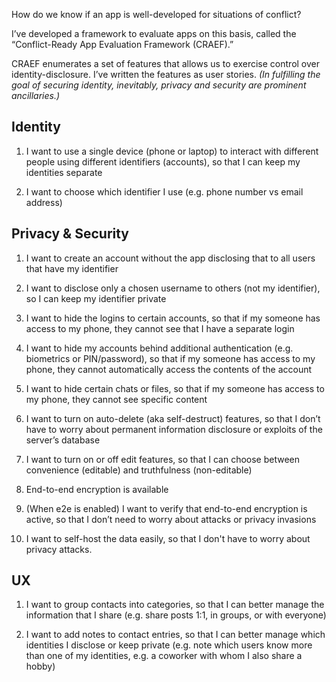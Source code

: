 How do we know if an app is well-developed for situations of conflict?

I’ve developed a framework to evaluate apps on this basis, called the “Conflict-Ready App Evaluation Framework (CRAEF).” 

CRAEF enumerates a set of features that allows us to exercise control over identity-disclosure. I’ve written the features as user stories. _(In fulfilling the goal of securing identity, inevitably, privacy and security are prominent ancillaries.)_

## Identity

1. I want to use a single device (phone or laptop) to interact with different people using different identifiers (accounts), so that I can keep my identities separate

2. I want to choose which identifier I use (e.g. phone number vs email address)

## Privacy & Security

1. I want to create an account without the app disclosing that to all users that have my identifier

2. I want to disclose only a chosen username to others (not my identifier), so I can keep my identifier private

3. I want to hide the logins to certain accounts, so that if my someone has access to my phone, they cannot see that I have a separate login

4. I want to hide my accounts behind additional authentication (e.g. biometrics or PIN/password), so that if my someone has access to my phone, they cannot automatically access the contents of the account

5. I want to hide certain chats or files, so that if my someone has access to my phone, they cannot see specific content

6. I want to turn on auto-delete (aka self-destruct) features, so that I don’t have to worry about permanent information disclosure or exploits of the server’s database

7. I want to turn on or off edit features, so that I can choose between convenience (editable) and truthfulness (non-editable)

8. End-to-end encryption is available

9. (When e2e is enabled) I want to verify that end-to-end encryption is active, so that I don’t need to worry about attacks or privacy invasions

10. I want to self-host the data easily, so that I don't have to worry about privacy attacks.

## UX

1. I want to group contacts into categories, so that I can better manage the information that I share (e.g. share posts 1:1, in groups, or with everyone)

2. I want to add notes to contact entries, so that I can better manage which identities I disclose or keep private (e.g. note which users know more than one of my identities, e.g. a coworker with whom I also share a hobby)
